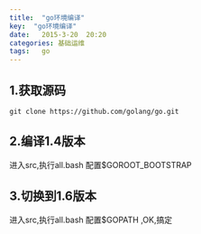 ```yaml
---
title:  "go环境编译"
key:  "go环境编译"
date:   2015-3-20  20:20
categories: 基础运维
tags:   go
---
```


##  1.获取源码

    git clone https://github.com/golang/go.git

##  2.编译1.4版本

  进入src,执行all.bash
  配置$GOROOT_BOOTSTRAP 
 
##  3.切换到1.6版本

  进入src,执行all.bash
  配置$GOPATH ,OK,搞定 
